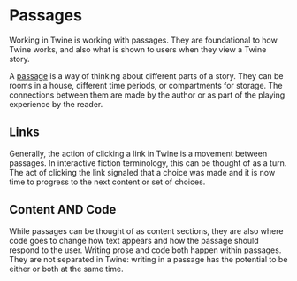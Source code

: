 # Passages

Working in Twine is working with passages. They are foundational to how Twine works, and also what is shown to users when they view a Twine story.

A [passage](../terms/terms_passages.md) is a way of thinking about different parts of a story. They can be rooms in a house, different time periods, or compartments for storage. The connections between them are made by the author or as part of the playing experience by the reader.

## Links

Generally, the action of clicking a link in Twine is a movement between passages. In interactive fiction terminology, this can be thought of as a turn. The act of clicking the link signaled that a choice was made and it is now time to progress to the next content or set of choices.

## Content AND Code

While passages can be thought of as content sections, they are also where code goes to change how text appears and how the passage should respond to the user. Writing prose and code both happen within passages. They are not separated in Twine: writing in a passage has the potential to be either or both at the same time.
